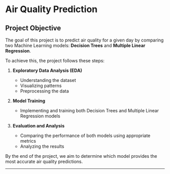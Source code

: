 # Air Quality Prediction

## Project Objective
The goal of this project is to predict air quality for a given day by comparing two Machine Learning models: **Decision Trees** and **Multiple Linear Regression**.

To achieve this, the project follows these steps:

1. **Exploratory Data Analysis (EDA)**  
   - Understanding the dataset  
   - Visualizing patterns  
   - Preprocessing the data  

2. **Model Training**  
   - Implementing and training both Decision Trees and Multiple Linear Regression models  

3. **Evaluation and Analysis**  
   - Comparing the performance of both models using appropriate metrics  
   - Analyzing the results  

By the end of the project, we aim to determine which model provides the most accurate air quality predictions.

---
